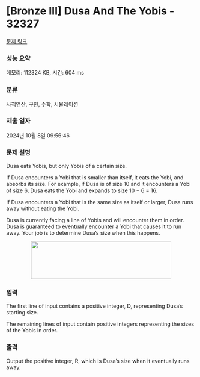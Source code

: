 # [Bronze III] Dusa And The Yobis - 32327 

[문제 링크](https://www.acmicpc.net/problem/32327) 

### 성능 요약

메모리: 112324 KB, 시간: 604 ms

### 분류

사칙연산, 구현, 수학, 시뮬레이션

### 제출 일자

2024년 10월 8일 09:56:46

### 문제 설명

<p>Dusa eats Yobis, but only Yobis of a certain size.</p>

<p>If Dusa encounters a Yobi that is smaller than itself, it eats the Yobi, and absorbs its size. For example, if Dusa is of size 10 and it encounters a Yobi of size 6, Dusa eats the Yobi and expands to size 10 + 6 = 16.</p>

<p>If Dusa encounters a Yobi that is the same size as itself or larger, Dusa runs away without eating the Yobi.</p>

<p>Dusa is currently facing a line of Yobis and will encounter them in order. Dusa is guaranteed to eventually encounter a Yobi that causes it to run away. Your job is to determine Dusa’s size when this happens.</p>

<p style="text-align: center;"><img alt="" src="https://upload.acmicpc.net/abfc008e-a912-44bb-9183-eecfaccd9631/-/preview/" style="width: 373px; height: 100px;"></p>

### 입력 

 <p>The first line of input contains a positive integer, D, representing Dusa’s starting size.</p>

<p>The remaining lines of input contain positive integers representing the sizes of the Yobis in order.</p>

### 출력 

 <p>Output the positive integer, R, which is Dusa’s size when it eventually runs away.</p>

